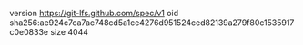 version https://git-lfs.github.com/spec/v1
oid sha256:ae924c7ca7ac748cd5a1ce4276d951524ced82139a279f80c1535917c0e0833e
size 4044
